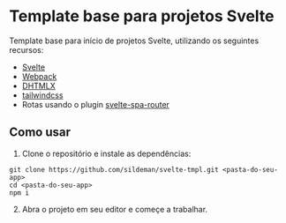 # Template base para projetos Svelte

Template base para início de projetos Svelte, utilizando os seguintes recursos:

- [Svelte](https://svelte.dev/)
- [Webpack](https://webpack.js.org/)
- [DHTMLX](https://docs.dhtmlx.com/)
- [tailwindcss](https://tailwindcss.com/)
- Rotas usando o plugin [svelte-spa-router](https://www.npmjs.com/package/svelte-spa-router)

## Como usar

1. Clone o repositório e instale as dependências:
```
git clone https://github.com/sildeman/svelte-tmpl.git <pasta-do-seu-app>
cd <pasta-do-seu-app>
npm i
```

2. Abra o projeto em seu editor e começe a trabalhar.